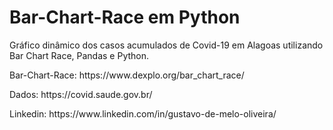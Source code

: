 # Bar-Chart-Race em Python

<p> Gráfico dinâmico dos casos acumulados de Covid-19 em Alagoas utilizando Bar Chart Race, Pandas e Python. </p> 

<p> Bar-Chart-Race: https://www.dexplo.org/bar_chart_race/ </p>
<p> Dados: https://covid.saude.gov.br/ </p>
<p> Linkedin: https://www.linkedin.com/in/gustavo-de-melo-oliveira/ </p>
